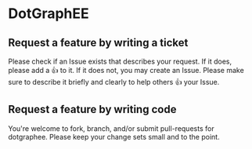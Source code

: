 # DotGraphEE

## Request a feature by writing a ticket

Please check if an Issue exists that describes your request. If it does, please add a 👍 to it.
If it does not, you may create an Issue. Please make sure to describe it briefly and clearly to help others 👍 your Issue.

## Request a feature by writing code

You're welcome to fork, branch, and/or submit pull-requests for dotgraphee.
Please keep your change sets small and to the point.

